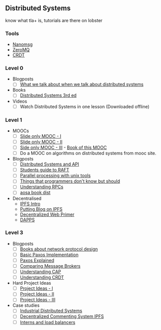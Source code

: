 ## Distributed Systems

know what tla+ is, tutorials are there on lobster
### Tools
- [Nanomsg](http://nanomsg.org/)
- [ZeroMQ](http://zguide.zeromq.org/page:all)
- [CRDT](https://en.wikipedia.org/wiki/Conflict-free_replicated_data_type)

### Level 0
- Blogposts
    - [ ] [What we talk about when we talk about distributed systems](http://alvaro-videla.com/2015/12/learning-about-distributed-systems.html)
- Books
    - [ ] [Distributed Systems 3rd ed](https://drive.google.com/open?id=1H_4ZcH8Z9_oggXLcF_D-a-nmzkLArCbE)
- Videos
    - [ ] Watch Distributed Systems in one lesson (Downloaded offline)
### Level 1
- MOOCs
    - [ ] [Slide only MOOC - I](https://courses.cs.washington.edu/courses/cse452/16wi/calendar/lecturelist.html)
    - [ ] [Slide only MOOC - II](https://pdos.csail.mit.edu/6.824/schedule.html)
    - [ ] [Side only MOOC - III](http://heather.miller.am/teaching/cs7680/) - [Book of this MOOC](https://github.com/aphyr/distsys-class)
    - [ ] Do a MOOC on algorithms on distributed systems from mooc site.
- Blogposts
    - [ ] [Distributed Systems and API](https://writings.quilt.org/2014/05/12/distributed-systems-and-the-end-of-the-api/)
    - [ ] [Students guide to RAFT](https://thesquareplanet.com/blog/students-guide-to-raft/)
    - [ ] [Parallel processing with unix tools](http://www.pixelbeat.org/docs/unix-parallel-tools.html)
    - [ ] [Things that programmers don't know but should](https://gist.github.com/garybernhardt/44b7063110fc423edb4d)
    - [ ] [Understanding RPCs](https://prakhar.me/articles/understanding-rpcs/)
    - [ ] [aosa book dist](http://aosabook.org/en/distsys.html)
- Decentralised
    - [IPFS Intro](https://blog.neocities.org/blog/2015/09/08/its-time-for-the-distributed-web.html)
    - [Putting Blog on IPFS](https://lobste.rs/s/ox8jrg/putting_my_blog_on_ipfs)
    - [Decentralized Web Primer](https://flyingzumwalt.gitbooks.io/decentralized-web-primer/content/)
    - [DAPPS](https://redecentralize.github.io/alternative-internet/)
### Level 3
- Blogposts
    - [ ] [Books about network protocol design](https://lobste.rs/s/f2bukl/book_recommendations_about_network)
    - [ ] [Basic Paxos Implementation](http://nil.csail.mit.edu/6.824/2015/notes/paxos-code.html)
    - [ ] [Paxos Explained](http://muratbuffalo.blogspot.in/2018/01/paxos-derived.html)
    - [ ] [Comparing Message Brokers](https://bravenewgeek.com/dissecting-message-queues/)
    - [ ] [Understanding CAP](http://ssougou.blogspot.in/2017/09/cap-theorem-is-mostly-misunderstood.html)
    - [ ] [Understanding CRDT](http://jtfmumm.com/blog/2015/11/17/crdt-primer-1-defanging-order-theory/)
- Hard Project Ideas
    - [ ] [Project Ideas - I](http://www.scs.stanford.edu/14au-cs244b/labs/project.html)
    - [ ] [Project Ideas - II](http://www.cs.cornell.edu/courses/cs5412/2012sp/projects.htm)
    - [ ] [Project Ideas - III](http://blough.ece.gatech.edu/6102/past_projects.html)
- Case studies
    - [ ] [Industrial Distributed Systems](http://book.mixu.net/distsys/single-page.html)
    - [ ] [Decentralized Commenting System IPFS](https://lobste.rs/s/objilw/how_create_fairly_decentralized)
    - [ ] [Interns and load balancers](https://rachelbythebay.com/w/2018/04/21/lb/)
